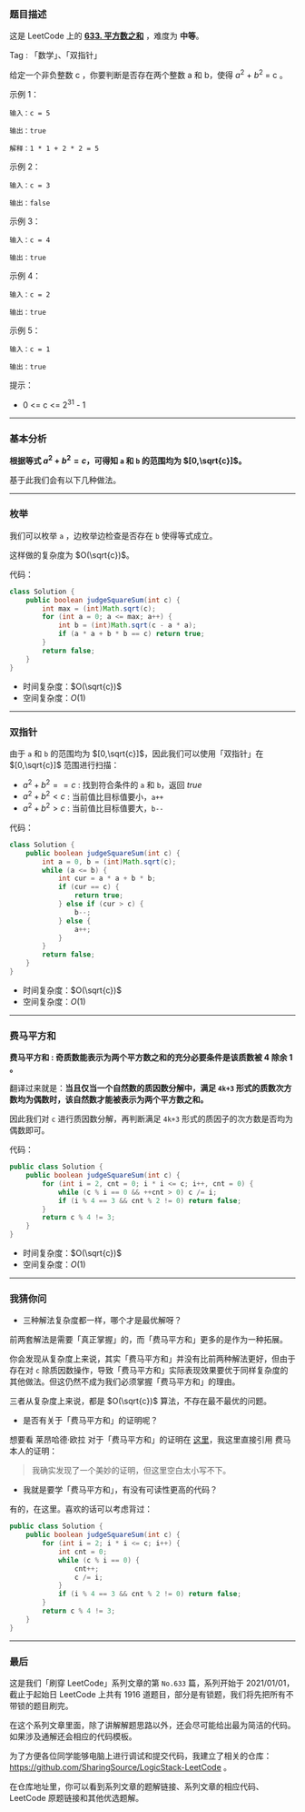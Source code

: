 ### 题目描述

这是 LeetCode 上的 **[633. 平方数之和](https://leetcode-cn.com/problems/sum-of-square-numbers/solution/gong-shui-san-xie-yi-ti-san-jie-mei-ju-s-7qi5/)** ，难度为 **中等**。

Tag : 「数学」、「双指针」



给定一个非负整数 c ，你要判断是否存在两个整数 a 和 b，使得 $a^2$ + $b^2$ = c 。

示例 1：
```
输入：c = 5

输出：true

解释：1 * 1 + 2 * 2 = 5
```
示例 2：
```
输入：c = 3

输出：false
```
示例 3：
```
输入：c = 4

输出：true
```
示例 4：
```
输入：c = 2

输出：true
```
示例 5：
```
输入：c = 1

输出：true
```

提示：
* 0 <= c <= $2^{31}$ - 1

---

### 基本分析

**根据等式 $a^2 + b^2 = c$，可得知 `a` 和 `b` 的范围均为 $[0,\sqrt{c}]$。**

基于此我们会有以下几种做法。

---

### 枚举

我们可以枚举 `a` ，边枚举边检查是否存在 `b` 使得等式成立。

这样做的复杂度为 $O(\sqrt{c})$。

代码：
```java
class Solution {
    public boolean judgeSquareSum(int c) {
        int max = (int)Math.sqrt(c);
        for (int a = 0; a <= max; a++) {
            int b = (int)Math.sqrt(c - a * a);
            if (a * a + b * b == c) return true;
        }
        return false;
    }
}
```
* 时间复杂度：$O(\sqrt{c})$
* 空间复杂度：$O(1)$

---

### 双指针

由于 `a` 和 `b` 的范围均为 $[0,\sqrt{c}]$，因此我们可以使用「双指针」在 $[0,\sqrt{c}]$ 范围进行扫描：

* $a^2 + b^2 == c$ : 找到符合条件的 `a` 和 `b`，返回 $true$
* $a^2 + b^2 < c$ : 当前值比目标值要小，`a++`
* $a^2 + b^2 > c$ : 当前值比目标值要大，`b--`

代码：
```java
class Solution {
    public boolean judgeSquareSum(int c) {
        int a = 0, b = (int)Math.sqrt(c);
        while (a <= b) {
            int cur = a * a + b * b;
            if (cur == c) {
                return true;
            } else if (cur > c) {
                b--;
            } else {
                a++;
            }
        }
        return false;
    }
}
```
* 时间复杂度：$O(\sqrt{c})$
* 空间复杂度：$O(1)$

---

### 费马平方和

**费马平方和 : 奇质数能表示为两个平方数之和的充分必要条件是该质数被 4 除余 1 。**

翻译过来就是：**当且仅当一个自然数的质因数分解中，满足 `4k+3` 形式的质数次方数均为偶数时，该自然数才能被表示为两个平方数之和。**

因此我们对 `c` 进行质因数分解，再判断满足 `4k+3` 形式的质因子的次方数是否均为偶数即可。

代码：
```java
public class Solution {
    public boolean judgeSquareSum(int c) {
        for (int i = 2, cnt = 0; i * i <= c; i++, cnt = 0) {
            while (c % i == 0 && ++cnt > 0) c /= i;
            if (i % 4 == 3 && cnt % 2 != 0) return false;
        }
        return c % 4 != 3;
    }
}
```
* 时间复杂度：$O(\sqrt{c})$
* 空间复杂度：$O(1)$

---

### 我猜你问

* 三种解法复杂度都一样，哪个才是最优解呀？

前两套解法是需要「真正掌握」的，而「费马平方和」更多的是作为一种拓展。

你会发现从复杂度上来说，其实「费马平方和」并没有比前两种解法更好，但由于存在对 `c` 除质因数操作，导致「费马平方和」实际表现效果要优于同样复杂度的其他做法。但这仍然不成为我们必须掌握「费马平方和」的理由。

三者从复杂度上来说，都是 $O(\sqrt{c})$ 算法，不存在最不最优的问题。

* 是否有关于「费马平方和」的证明呢？

想要看 莱昂哈德·欧拉 对于「费马平方和」的证明在 [这里](https://zh.wikipedia.org/wiki/%E8%B4%B9%E9%A9%AC%E5%B9%B3%E6%96%B9%E5%92%8C%E5%AE%9A%E7%90%86)，我这里直接引用 费马 本人的证明：

> 我确实发现了一个美妙的证明，但这里空白太小写不下。

* 我就是要学「费马平方和」，有没有可读性更高的代码？

有的，在这里。喜欢的话可以考虑背过：

```java
public class Solution {
    public boolean judgeSquareSum(int c) {
        for (int i = 2; i * i <= c; i++) {
            int cnt = 0;
            while (c % i == 0) {
                cnt++;
                c /= i;
            }
            if (i % 4 == 3 && cnt % 2 != 0) return false;
        }
        return c % 4 != 3;
    }
}
```

---

### 最后

这是我们「刷穿 LeetCode」系列文章的第 `No.633` 篇，系列开始于 2021/01/01，截止于起始日 LeetCode 上共有 1916 道题目，部分是有锁题，我们将先把所有不带锁的题目刷完。

在这个系列文章里面，除了讲解解题思路以外，还会尽可能给出最为简洁的代码。如果涉及通解还会相应的代码模板。

为了方便各位同学能够电脑上进行调试和提交代码，我建立了相关的仓库：https://github.com/SharingSource/LogicStack-LeetCode 。

在仓库地址里，你可以看到系列文章的题解链接、系列文章的相应代码、LeetCode 原题链接和其他优选题解。

